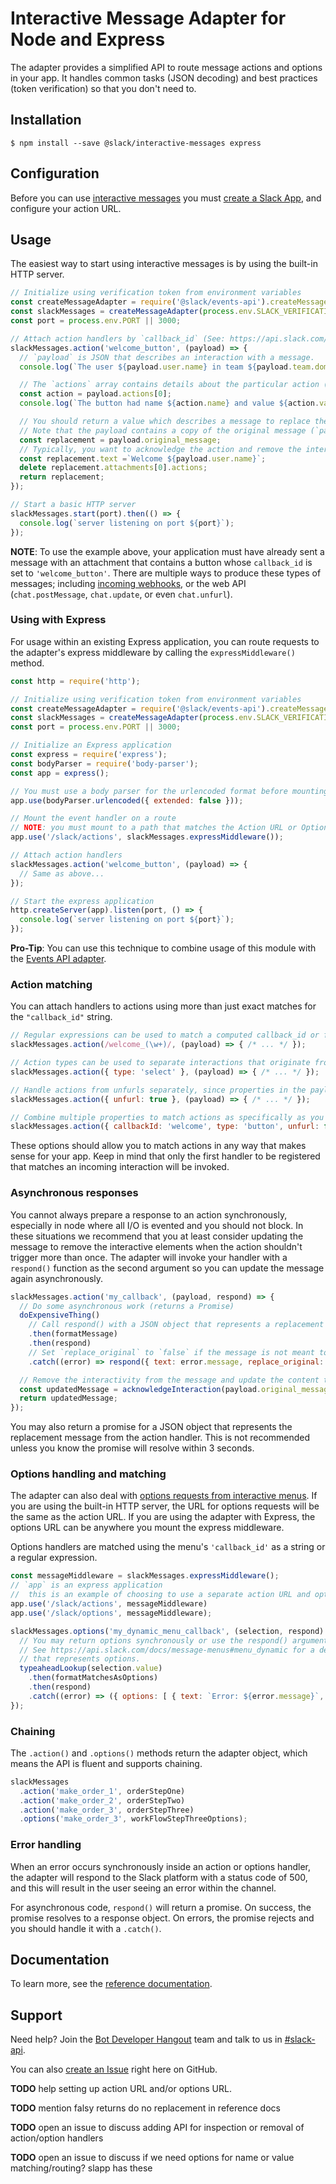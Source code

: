 # Interactive Message Adapter for Node and Express

The adapter provides a simplified API to route message actions and options in your app. It handles
common tasks (JSON decoding) and best practices (token verification) so that you don't need to.

## Installation

```
$ npm install --save @slack/interactive-messages express
```

## Configuration

Before you can use [interactive messages](https://api.slack.com/interactive-messages) you must
[create a Slack App](https://api.slack.com/apps/new), and configure your action URL.

## Usage

The easiest way to start using interactive messages is by using the built-in HTTP server.

```javascript
// Initialize using verification token from environment variables
const createMessageAdapter = require('@slack/events-api').createMessageAdapter;
const slackMessages = createMessageAdapter(process.env.SLACK_VERIFICATION_TOKEN);
const port = process.env.PORT || 3000;

// Attach action handlers by `callback_id` (See: https://api.slack.com/docs/interactive-message-field-guide#attachment_fields)
slackMessages.action('welcome_button', (payload) => {
  // `payload` is JSON that describes an interaction with a message.
  console.log(`The user ${payload.user.name} in team ${payload.team.domain} pressed the welcome button`);

  // The `actions` array contains details about the particular action (button press, menu selection, etc.)
  const action = payload.actions[0];
  console.log(`The button had name ${action.name} and value ${action.value}`);

  // You should return a value which describes a message to replace the original.
  // Note that the payload contains a copy of the original message (`payload.original_message`).
  const replacement = payload.original_message;
  // Typically, you want to acknowledge the action and remove the interactive elements from the message
  const replacement.text =`Welcome ${payload.user.name}`;
  delete replacement.attachments[0].actions;
  return replacement;
});

// Start a basic HTTP server
slackMessages.start(port).then(() => {
  console.log(`server listening on port ${port}`);
});
```

**NOTE**: To use the example above, your application must have already sent a message with an
attachment that contains a button whose `callback_id` is set to `'welcome_button'`. There are
multiple ways to produce these types of messages; including
[incoming webhooks](https://api.slack.com/incoming-webhooks), or the web API (`chat.postMessage`,
`chat.update`, or even `chat.unfurl`).

### Using with Express

For usage within an existing Express application, you can route requests to the adapter's express
middleware by calling the `expressMiddleware()` method.

```javascript
const http = require('http');

// Initialize using verification token from environment variables
const createMessageAdapter = require('@slack/events-api').createMessageAdapter;
const slackMessages = createMessageAdapter(process.env.SLACK_VERIFICATION_TOKEN);
const port = process.env.PORT || 3000;

// Initialize an Express application
const express = require('express');
const bodyParser = require('body-parser');
const app = express();

// You must use a body parser for the urlencoded format before mounting the adapter
app.use(bodyParser.urlencoded({ extended: false }));

// Mount the event handler on a route
// NOTE: you must mount to a path that matches the Action URL or Options URL that was configured
app.use('/slack/actions', slackMessages.expressMiddleware());

// Attach action handlers
slackMessages.action('welcome_button', (payload) => {
  // Same as above...
});

// Start the express application
http.createServer(app).listen(port, () => {
  console.log(`server listening on port ${port}`);
});
```

**Pro-Tip**: You can use this technique to combine usage of this module with the
[Events API adapter](https://github.com/slackapi/node-slack-events-api).

### Action matching

You can attach handlers to actions using more than just exact matches for the `"callback_id"` string.

```javascript
// Regular expressions can be used to match a computed callback_id or family of callback_id's
slackMessages.action(/welcome_(\w+)/, (payload) => { /* ... */ });

// Action types can be used to separate interactions that originate from buttons or menus
slackMessages.action({ type: 'select' }, (payload) => { /* ... */ });

// Handle actions from unfurls separately, since properties in the payload can differ (e.g. no access to original_message content)
slackMessages.action({ unfurl: true }, (payload) => { /* ... */ });

// Combine multiple properties to match actions as specifically as you desire
slackMessages.action({ callbackId: 'welcome', type: 'button', unfurl: false }, (p) => { /* ... */ });
```

These options should allow you to match actions in any way that makes sense for your app. Keep in
mind that only the first handler to be registered that matches an incoming interaction will be
invoked.

### Asynchronous responses

You cannot always prepare a response to an action synchronously, especially in node where all I/O is
evented and you should not block. In these situations we recommend that you at least consider
updating the message to remove the interactive elements when the action shouldn't trigger more than
once. The adapter will invoke your handler with a `respond()` function as the second argument so you
can update the message again asynchronously.

```javascript
slackMessages.action('my_callback', (payload, respond) => {
  // Do some asynchronous work (returns a Promise)
  doExpensiveThing()
    // Call respond() with a JSON object that represents a replacement message
    .then(formatMessage)
    .then(respond)
    // Set `replace_original` to `false` if the message is not meant to replace the original.
    .catch((error) => respond({ text: error.message, replace_original: false }));

  // Remove the interactivity from the message and update the content to acknowledge the interaction
  const updatedMessage = acknowledgeInteraction(payload.original_message);
  return updatedMessage;
});
```

You may also return a promise for a JSON object that represents the replacement message from the
action handler. This is not recommended unless you know the promise will resolve within 3 seconds.

### Options handling and matching

The adapter can also deal with
[options requests from interactive menus](https://api.slack.com/docs/message-menus#menu_dynamic).
If you are using the built-in HTTP server, the URL for options requests will be the same as the
action URL. If you are using the adapter with Express, the options URL can be anywhere you mount
the express middleware.

Options handlers are matched using the menu's `'callback_id'` as a string or a regular expression.

```javascript
const messageMiddleware = slackMessages.expressMiddleware();
// `app` is an express application
//  this is an example of choosing to use a separate action URL and options URL
app.use('/slack/actions', messageMiddleware)
app.use('/slack/options', messageMiddleware);

slackMessages.options('my_dynamic_menu_callback', (selection, respond) => {
  // You may return options synchronously or use the respond() argument to send them asynchronously
  // See https://api.slack.com/docs/message-menus#menu_dynamic for a description of a JSON object
  // that represents options.
  typeaheadLookup(selection.value)
    .then(formatMatchesAsOptions)
    .then(respond)
    .catch((error) => ({ options: [ { text: `Error: ${error.message}`, value: 'error' } ] }));
});
```

### Chaining

The `.action()` and `.options()` methods return the adapter object, which means the API is fluent
and supports chaining.

```javascript
slackMessages
  .action('make_order_1', orderStepOne)
  .action('make_order_2', orderStepTwo)
  .action('make_order_3', orderStepThree)
  .options('make_order_3', workFlowStepThreeOptions);
```

### Error handling

When an error occurs synchronously inside an action or options handler, the adapter will respond
to the Slack platform with a status code of 500, and this will result in the user seeing an error
within the channel.

For asynchronous code, `respond()` will return a promise. On success, the promise resolves to a
response object. On errors, the promise rejects and you should handle it with a `.catch()`.

## Documentation

To learn more, see the [reference documentation](docs/reference.md).

## Support

Need help? Join the [Bot Developer Hangout](http://dev4slack.xoxco.com/) team and talk to us in
[#slack-api](https://dev4slack.slack.com/messages/slack-api/).

You can also [create an Issue](https://github.com/slackapi/node-slack-events-api/issues/new)
right here on GitHub.

**TODO** help setting up action URL and/or options URL.

**TODO** mention falsy returns do no replacement in reference docs

**TODO** open an issue to discuss adding API for inspection or removal of action/option handlers

**TODO** open an issue to discuss if we need options for name or value matching/routing? slapp has these
